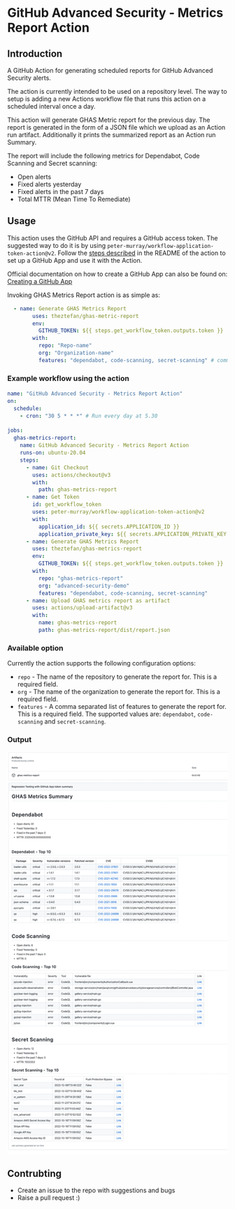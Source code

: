 # GitHub Advanced Security - Metrics Report Action

## Introduction

A GitHub Action for generating scheduled reports for GitHub Advanced Security alerts.

The action is currently intended to be used on a repository level. The way to setup is adding a new Actions workflow file that runs this action on a scheduled interval once a day.

This action will generate GHAS Metric report for the previous day. The report is generated in the form of a JSON file which we upload as an Action run artifact. Additionally it prints the summarized report as an Action run Summary.

The report will include the following metrics for Dependabot, Code Scanning and Secret scanning:

- Open alerts
- Fixed alerts yesterday
- Fixed alerts in the past 7 days
- Total MTTR (Mean Time To Remediate)

## Usage

This action uses the GitHub API and requires a GitHub access token. The suggested way to do it is by using `peter-murray/workflow-application-token-action@v2`. Follow the [steps described](https://github.com/peter-murray/workflow-application-token-action#creating-a-github-application) in the README of the action to set up a GitHub App and use it with the Action.

Official documentation on how to create a GitHub App can also be found on: [Creating a GitHub App](https://docs.github.com/en/developers/apps/creating-a-github-app)

Invoking GHAS Metrics Report action is as simple as:

```yaml
  - name: Generate GHAS Metrics Report
        uses: theztefan/ghas-metric-report
        env:
          GITHUB_TOKEN: ${{ steps.get_workflow_token.outputs.token }}
        with:
          repo: "Repo-name"
          org: "Organization-name"
          features: "dependabot, code-scanning, secret-scanning" # comma separated list of features.
```

### Example workflow using the action

```yaml
name: "GitHub Advanced Security - Metrics Report Action"
on:
  schedule:
    - cron: "30 5 * * *" # Run every day at 5.30

jobs:
  ghas-metrics-report:
    name: GitHub Advanced Security - Metrics Report Action
    runs-on: ubuntu-20.04
    steps:
      - name: Git Checkout
        uses: actions/checkout@v3
        with:
          path: ghas-metrics-report
      - name: Get Token
        id: get_workflow_token
        uses: peter-murray/workflow-application-token-action@v2
        with:
          application_id: ${{ secrets.APPLICATION_ID }}
          application_private_key: ${{ secrets.APPLICATION_PRIVATE_KEY }}
      - name: Generate GHAS Metrics Report
        uses: theztefan/ghas-metrics-report
        env:
          GITHUB_TOKEN: ${{ steps.get_workflow_token.outputs.token }}
        with:
          repo: "ghas-metrics-report"
          org: "advanced-security-demo"
          features: "dependabot, code-scanning, secret-scanning"
      - name: Upload GHAS metrics report as artifact
        uses: actions/upload-artifact@v3
        with:
          name: ghas-metrics-report
          path: ghas-metrics-report/dist/report.json
```

### Available option

Currently the action supports the following configuration options:

- `repo` - The name of the repository to generate the report for. This is a required field.
- `org` - The name of the organization to generate the report for. This is a required field.
- `features` - A comma separated list of features to generate the report for. This is a required field. The supported values are: `dependabot`, `code-scanning` and `secret-scanning`.

### Output

![Sample report output](ghas-metrics-report-sample-summary.png)

## Contrubting

- Create an issue to the repo with suggestions and bugs
- Raise a pull request :)
